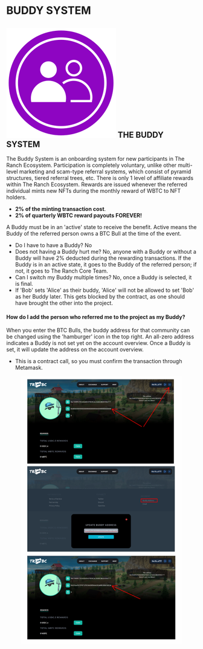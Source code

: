 # BUDDY SYSTEM

## ![](<../../.gitbook/assets/Buddy System.svg>) **THE BUDDY SYSTEM**

The Buddy System is an onboarding system for new participants in The Ranch Ecosystem. Participation is completely voluntary, unlike other multi-level marketing and scam-type referral systems, which consist of pyramid structures, tiered referral trees, etc. There is only 1 level of affiliate rewards within The Ranch Ecosystem. Rewards are issued whenever the referred individual mints new NFTs during the monthly reward of WBTC to NFT holders.

* **2% of the minting transaction cost**.
* **2% of quarterly WBTC reward payouts FOREVER!**

A Buddy must be in an 'active' state to receive the benefit. Active means the Buddy of the referred person owns a BTC Bull at the time of the event.&#x20;

* Do I have to have a Buddy? No
* Does not having a Buddy hurt me? No, anyone with a Buddy or without a Buddy will have 2% deducted during the rewarding transactions. If the Buddy is in an active state, it goes to the Buddy of the referred person; if not, it goes to The Ranch Core Team.
* Can I switch my Buddy multiple times? No, once a Buddy is selected, it is final.
* If 'Bob' sets 'Alice' as their buddy, 'Alice' will not be allowed to set 'Bob' as her Buddy later. This gets blocked by the contract, as one should have brought the other into the project.&#x20;

#### How do I add the person who referred me to the project as my Buddy?&#x20;

When you enter the BTC Bulls, the buddy address for that community can be changed using the 'hamburger' icon in the top right. An all-zero address indicates a Buddy is not set yet on the account overview. Once a Buddy is set, it will update the address on the account overview.&#x20;

* This is a contract call, so you must confirm the transaction through Metamask.

<figure><img src="../../.gitbook/assets/image (9) (3).png" alt=""><figcaption></figcaption></figure>





